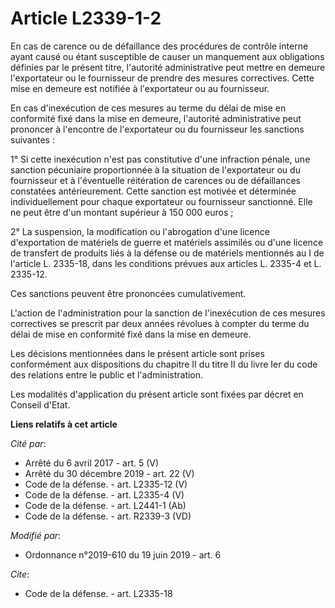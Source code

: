 # Article L2339-1-2

En cas de carence ou de défaillance des procédures de contrôle interne ayant causé ou étant susceptible de causer un
manquement aux obligations définies par le présent titre, l'autorité administrative peut mettre en demeure l'exportateur ou
le fournisseur de prendre des mesures correctives. Cette mise en demeure est notifiée à l'exportateur ou au fournisseur. 

En cas d'inexécution de ces mesures au terme du délai de mise en conformité fixé dans la mise en demeure, l'autorité
administrative peut prononcer à l'encontre de l'exportateur ou du fournisseur les sanctions suivantes : 

1° Si cette inexécution n'est pas constitutive d'une infraction pénale, une sanction pécuniaire proportionnée à la situation
de l'exportateur ou du fournisseur et à l'éventuelle réitération de carences ou de défaillances constatées antérieurement.
Cette sanction est motivée et déterminée individuellement pour chaque exportateur ou fournisseur sanctionné. Elle ne peut
être d'un montant supérieur à 150 000 euros ; 

2° La suspension, la modification ou l'abrogation d'une licence d'exportation de matériels de guerre et matériels assimilés
ou d'une licence de transfert de produits liés à la défense ou de matériels mentionnés au I de l'article L. 2335-18, dans les
conditions prévues aux articles L. 2335-4 et L. 2335-12. 

Ces sanctions peuvent être prononcées cumulativement. 

L'action de l'administration pour la sanction de l'inexécution de ces mesures correctives se prescrit par deux années
révolues à compter du terme du délai de mise en conformité fixé dans la mise en demeure. 

Les décisions mentionnées dans le présent article sont prises conformément aux dispositions du chapitre II du titre II du
livre Ier du code des relations entre le public et l'administration. 

Les modalités d'application du présent article sont fixées par décret en Conseil d'Etat.

**Liens relatifs à cet article**

_Cité par_:

  - Arrêté du 6 avril 2017 - art. 5 (V)
  - Arrêté du 30 décembre 2019 - art. 22 (V)
  - Code de la défense. - art. L2335-12 (V)
  - Code de la défense. - art. L2335-4 (V)
  - Code de la défense. - art. L2441-1 (Ab)
  - Code de la défense. - art. R2339-3 (VD)

_Modifié par_:

  - Ordonnance n°2019-610 du 19 juin 2019 - art. 6

_Cite_:

  - Code de la défense. - art. L2335-18

